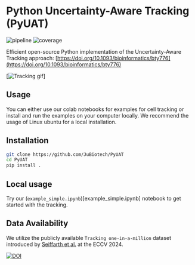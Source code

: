 # Python Uncertainty-Aware Tracking (PyUAT)

![pipeline](https://jugit.fz-juelich.de/IBG-1/ModSim/imageanalysis/uat/badges/main/pipeline.svg)
![coverage](https://jugit.fz-juelich.de/IBG-1/ModSim/imageanalysis/uat/badges/main/coverage.svg?job=coverage)



Efficient open-source Python implementation of the Uncertainty-Aware Tracking approach: [https://doi.org/10.1093/bioinformatics/bty776](https://doi.org/10.1093/bioinformatics/bty776)


[![Tracking gif](https://github.com/JuBiotech/PyUAT/blob/images/tracked.gif)]

## Usage

You can either use our colab notebooks for examples for cell tracking or install and run the examples on your computer locally. We recommend the usage of Linux ubuntu for a local installation.

## Installation

```bash
git clone https://github.com/JuBiotech/PyUAT
cd PyUAT
pip install .
```

## Local usage

Try our (`example_simple.ipynb`)[example_simple.ipynb] notebook to get started with the tracking.


## Data Availability

We utilize the publicly available `Tracking one-in-a-million` dataset introduced by [Seiffarth et al.](https://doi.org/10.48550/arXiv.2411.00552) at the ECCV 2024.

[![DOI](https://zenodo.org/badge/DOI/10.5281/zenodo.7260137.svg)](https://doi.org/10.5281/zenodo.7260137)
